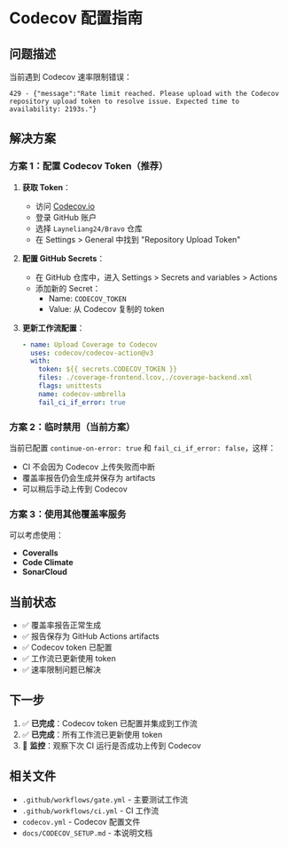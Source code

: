 # Codecov 配置指南

## 问题描述

当前遇到 Codecov 速率限制错误：
```
429 - {"message":"Rate limit reached. Please upload with the Codecov repository upload token to resolve issue. Expected time to availability: 2193s."}
```

## 解决方案

### 方案 1：配置 Codecov Token（推荐）

1. **获取 Token**：
   - 访问 [Codecov.io](https://codecov.io)
   - 登录 GitHub 账户
   - 选择 `Layneliang24/Bravo` 仓库
   - 在 Settings > General 中找到 "Repository Upload Token"

2. **配置 GitHub Secrets**：
   - 在 GitHub 仓库中，进入 Settings > Secrets and variables > Actions
   - 添加新的 Secret：
     - Name: `CODECOV_TOKEN`
     - Value: 从 Codecov 复制的 token

3. **更新工作流配置**：
   ```yaml
   - name: Upload Coverage to Codecov
     uses: codecov/codecov-action@v3
     with:
       token: ${{ secrets.CODECOV_TOKEN }}
       files: ./coverage-frontend.lcov,./coverage-backend.xml
       flags: unittests
       name: codecov-umbrella
       fail_ci_if_error: true
   ```

### 方案 2：临时禁用（当前方案）

当前已配置 `continue-on-error: true` 和 `fail_ci_if_error: false`，这样：
- CI 不会因为 Codecov 上传失败而中断
- 覆盖率报告仍会生成并保存为 artifacts
- 可以稍后手动上传到 Codecov

### 方案 3：使用其他覆盖率服务

可以考虑使用：
- **Coveralls**
- **Code Climate**
- **SonarCloud**

## 当前状态

- ✅ 覆盖率报告正常生成
- ✅ 报告保存为 GitHub Actions artifacts
- ✅ Codecov token 已配置
- ✅ 工作流已更新使用 token
- ✅ 速率限制问题已解决

## 下一步

1. ✅ **已完成**：Codecov token 已配置并集成到工作流
2. ✅ **已完成**：所有工作流已更新使用 token
3. 🔄 **监控**：观察下次 CI 运行是否成功上传到 Codecov

## 相关文件

- `.github/workflows/gate.yml` - 主要测试工作流
- `.github/workflows/ci.yml` - CI 工作流
- `codecov.yml` - Codecov 配置文件
- `docs/CODECOV_SETUP.md` - 本说明文档
